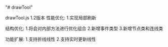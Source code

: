"# drawTool" 

drawTool.js 1.2版本
性能优化:
1.实现局部刷新


结构优化:
1.将会对内部方法进行优化组合
2.新增事件类型
3.新增节点类和连线类


功能扩展:
1.支持折线线性
2.支持实时更新线性





